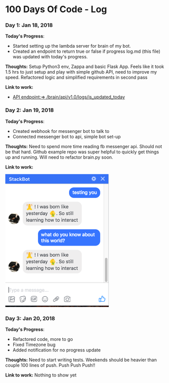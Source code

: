 # 100 Days Of Code - Log

### Day 1: Jan 18, 2018

**Today's Progress**:

- Started setting up the lambda server for brain of my bot.
- Created an endpoint to return true or false if progress log.md (this file) was updated with today's progress.

**Thoughts:** Setup Python3 env, Zappa and basic Flask App. Feels like it took 1.5 hrs to just setup and play with simple github API, need to improve my speed. Refactored logic and simplified requirements in second pass

**Link to work:**

- [API endpoint:=> /brain/api/v1.0/logs/is_updated_today](https://6kvjel14vk.execute-api.us-east-1.amazonaws.com/dev/brain/api/v1.0/logs/is_updated_today)


### Day 2: Jan 19, 2018

**Today's Progress**:

- Created webhook for messenger bot to talk to
- Connected messenger bot to api, simple bot set-up

**Thoughts:** Need to spend more time reading fb messenger api. Should not be that hard. Github example repo was super helpful to quickly get things up and running. Will need to refactor brain.py soon.

**Link to work:**

![Stackbot](images/screenshot_19_01_18.png)


### Day 3: Jan 20, 2018

**Today's Progress**:

- Refactored code, more to go
- Fixed Timezone bug
- Added notification for no progress update

**Thoughts:** Need to start writing tests. Weekends should be heavier than couple 100 lines of push. Push Push Push!!

**Link to work:** Nothing to show yet

